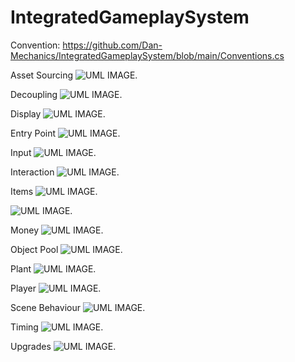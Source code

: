 # IntegratedGameplaySystem
Convention: https://github.com/Dan-Mechanics/IntegratedGameplaySystem/blob/main/Conventions.cs

Asset Sourcing
![UML IMAGE.](https://github.com/Dan-Mechanics/IntegratedGameplaySystem/blob/main/asset_sourcing_img.png)

Decoupling
![UML IMAGE.](https://github.com/Dan-Mechanics/IntegratedGameplaySystem/blob/main/decoupling_img.png)

Display
![UML IMAGE.](https://github.com/Dan-Mechanics/IntegratedGameplaySystem/blob/main/display_img.png)

Entry Point
![UML IMAGE.](https://github.com/Dan-Mechanics/IntegratedGameplaySystem/blob/main/entry_point_img.png)

Input
![UML IMAGE.](https://github.com/Dan-Mechanics/IntegratedGameplaySystem/blob/main/input_img.png)

Interaction
![UML IMAGE.](https://github.com/Dan-Mechanics/IntegratedGameplaySystem/blob/main/interaction_img.png)

Items
![UML IMAGE.](https://github.com/Dan-Mechanics/IntegratedGameplaySystem/blob/main/items_img.png)

![UML IMAGE.](https://github.com/Dan-Mechanics/IntegratedGameplaySystem/blob/main/interaction_img.png)

Money
![UML IMAGE.](https://github.com/Dan-Mechanics/IntegratedGameplaySystem/blob/main/money_img.png)

Object Pool
![UML IMAGE.](https://github.com/Dan-Mechanics/IntegratedGameplaySystem/blob/main/object_pool_img.png)

Plant
![UML IMAGE.](https://github.com/Dan-Mechanics/IntegratedGameplaySystem/blob/main/plant_img.png)

Player
![UML IMAGE.](https://github.com/Dan-Mechanics/IntegratedGameplaySystem/blob/main/player_img.png)

Scene Behaviour
![UML IMAGE.](https://github.com/Dan-Mechanics/IntegratedGameplaySystem/blob/main/scene_behaviour_img.png)

Timing
![UML IMAGE.](https://github.com/Dan-Mechanics/IntegratedGameplaySystem/blob/main/timing_img.png)

Upgrades
![UML IMAGE.](https://github.com/Dan-Mechanics/IntegratedGameplaySystem/blob/main/upgrades_img.png)